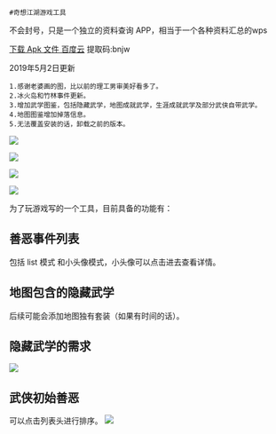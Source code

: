     #奇想江湖游戏工具

不会封号，只是一个独立的资料查询 APP，相当于一个各种资料汇总的wps

[下载 Apk 文件 百度云](https://pan.baidu.com/s/1uIHfTNphGuT3eH6zXg9cOA) 提取码:bnjw 

2019年5月2日更新

    1.感谢老婆画的图，比以前的理工男审美好看多了。
    2.冰火岛和竹林事件更新。
    3.增加武学图鉴，包括隐藏武学，地图成就武学，生涯成就武学及部分武侠自带武学。
    4.地图图鉴增加掉落信息。
    5.无法覆盖安装的话，卸载之前的版本。


![](https://github.com/Duyan8035/qxjh_util/blob/4faf31ea6b6060b2261923608ec4ba364c01a8d9/img/img_main.png)

![](https://github.com/Duyan8035/qxjh_util/blob/4faf31ea6b6060b2261923608ec4ba364c01a8d9/img/img_sj.png)

![](https://github.com/Duyan8035/qxjh_util/blob/4faf31ea6b6060b2261923608ec4ba364c01a8d9/img/img_wuxue.png)

![](https://github.com/Duyan8035/qxjh_util/blob/4faf31ea6b6060b2261923608ec4ba364c01a8d9/img/img_map.png)

为了玩游戏写的一个工具，目前具备的功能有：
## 善恶事件列表
包括 list 模式 和小头像模式，小头像可以点击进去查看详情。

## 地图包含的隐藏武学
后续可能会添加地图独有套装（如果有时间的话）。


## 隐藏武学的需求
![](https://github.com/Duyan8035/qxjh_util/blob/7a15341c8a39152e20bb05626eac498826041be9/img/Screenshot_2019-04-21-22-18-51-959_com.dy.qxjhuti.png)

## 武侠初始善恶
可以点击列表头进行排序。
![](https://github.com/Duyan8035/qxjh_util/blob/7a15341c8a39152e20bb05626eac498826041be9/img/Screenshot_2019-04-21-22-19-02-648_com.dy.qxjhuti.png)
